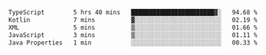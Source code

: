 <!-- <img align='right' src="https://github-readme-stats-eight-rose-90.vercel.app
/api?username=JesusJimenezG&show_icons=true&theme=radical">

### Hi there 👋 My name is Jesús.
- I'm a Computer Engineering student.
- I'm currently working as a Full stack Web developer and native Android Developer.

- Proghead.
- Inlärning svenska
- I also like to translate music on my YouTube channel. [![YouTube Views](https://img.shields.io/youtube/channel/views/UCWnlcC4_sV9Imcy9ysQpxHA?style=social)](https://www.youtube.com/channel/UCWnlcC4_sV9Imcy9ysQpxHA) -->
<!-- ![banner](https://github.com/JesusJimenezG/JesusJimenezG/blob/main/1.png) -->

<!--START_SECTION:waka-->

```txt
TypeScript        5 hrs 40 mins   ███████████████████████▓░   94.68 %
Kotlin            7 mins          ▓░░░░░░░░░░░░░░░░░░░░░░░░   02.19 %
XML               5 mins          ▒░░░░░░░░░░░░░░░░░░░░░░░░   01.66 %
JavaScript        3 mins          ▒░░░░░░░░░░░░░░░░░░░░░░░░   01.11 %
Java Properties   1 min           ░░░░░░░░░░░░░░░░░░░░░░░░░   00.33 %
```

<!--END_SECTION:waka-->

<!--
**JesusJimenezG/JesusJimenezG** is a ✨ _special_ ✨ repository because its `README.md` (this file) appears on your GitHub profile.

Here are some ideas to get you started:

- 🔭 I’m currently working on ...
- 🌱 I’m currently learning ...
- 👯 I’m looking to collaborate on ...
- 🤔 I’m looking for help with ...
- 💬 Ask me about ...
- 📫 How to reach me: ...
- 😄 Pronouns: ...
- ⚡ Fun fact: ...
-->

